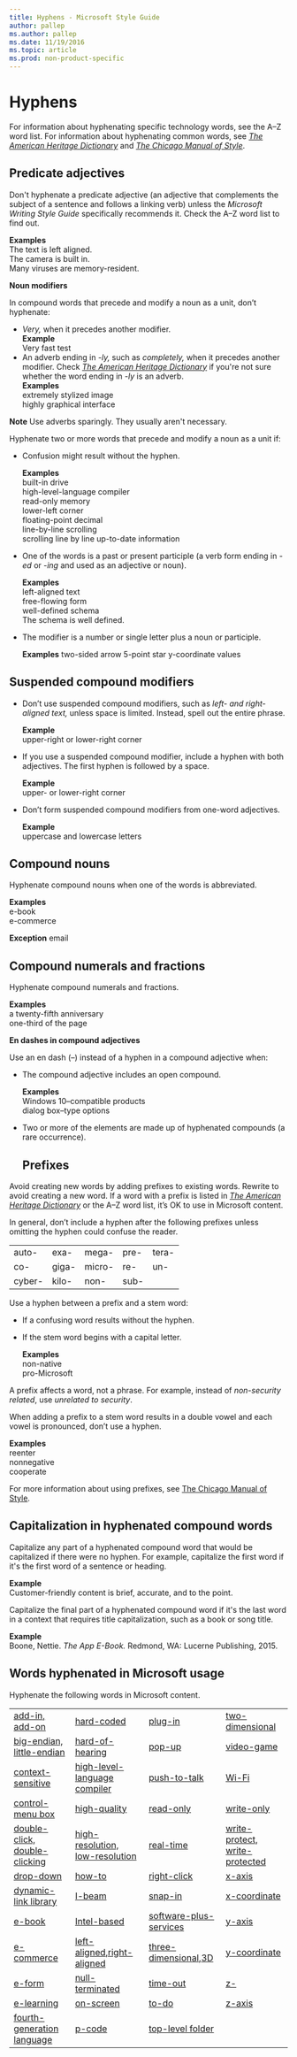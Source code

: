 ```yaml
---
title: Hyphens - Microsoft Style Guide
author: pallep
ms.author: pallep
ms.date: 11/19/2016
ms.topic: article
ms.prod: non-product-specific
---
```


# Hyphens

For information about hyphenating specific technology words, see the A–Z word list. For information about hyphenating common words, see [*The American Heritage Dictionary*](https://ahdictionary.com/) and [*The Chicago Manual of Style*](http://www.chicagomanualofstyle.org/home.html).

## Predicate adjectives

Don't hyphenate a predicate adjective (an adjective that complements the subject of a sentence and follows a linking verb) unless the *Microsoft Writing Style Guide* specifically recommends it. Check the A–Z word list to find out.

**Examples**  
The text is left aligned.  
The camera is built in.  
Many viruses are memory-resident.  

**Noun modifiers**

In compound words that precede and modify a noun as a unit, don’t hyphenate:

  - *Very,* when it precedes another modifier.  
   **Example**  
   Very fast test
  - An adverb ending in *-ly,* such as *completely,* when it precedes another modifier. Check [*The American Heritage Dictionary*](https://ahdictionary.com/) if you're not sure whether the word ending in *-ly* is an adverb.  
   **Examples**  
   extremely stylized image  
   highly graphical interface  
   
   **Note** Use adverbs sparingly. They usually aren't necessary.  

Hyphenate two or more words that precede and modify a noun as a unit if:

  - Confusion might result without the hyphen.

	**Examples**  
	built-in drive  
	high-level-language compiler  
	read-only memory  
	lower-left corner  
	floating-point decimal  
	line-by-line scrolling  
	scrolling line by line 
	up-to-date information 

  - One of the words is a past or present participle (a verb form ending in *-ed* or -*ing* and used as an adjective or noun).

	**Examples**  
	left-aligned text  
	free-flowing form  
	well-defined schema  
	The schema is well defined.  

  - The modifier is a number or single letter plus a noun or participle.

	**Examples**
	two-sided arrow 
	5-point star 
	y-coordinate values

## Suspended compound modifiers

  - Don’t use suspended compound modifiers, such as *left- and right-aligned text,* unless space is limited. Instead, spell out the entire phrase.

	**Example**  
	upper-right or lower-right corner

  - If you use a suspended compound modifier, include a hyphen with both adjectives. The first hyphen is followed by a space.

	**Example**  
	upper- or lower-right corner

  - Don’t form suspended compound modifiers from one-word adjectives. 

	**Example**  
	uppercase and lowercase letters

## Compound nouns

Hyphenate compound nouns when one of the words is abbreviated.

**Examples**  
e-book  
e-commerce  

**Exception** email

## Compound numerals and fractions

Hyphenate compound numerals and fractions.

**Examples**  
a twenty-fifth anniversary  
one-third of the page  

**En dashes in compound adjectives**

Use an en dash (–) instead of a hyphen in a compound adjective when:

  - The compound adjective includes an open compound.

	**Examples**  
	Windows 10–compatible products  
	dialog box–type options  

  - Two or more of the elements are made up of hyphenated compounds (a rare occurrence). 

	## **Prefixes**

Avoid creating new words by adding prefixes to existing words. Rewrite to avoid creating a new word. If a word with a prefix is listed in [*The American Heritage Dictionary*](https://ahdictionary.com/) or the A–Z word list, it’s OK to use in Microsoft content. 

In general, don’t include a hyphen after the following prefixes unless omitting the hyphen could confuse the reader.

|  |  |  | |  |
| ------ | ----- | ------ | ---- | ----- |
| auto-  | exa-  | mega-  | pre- | tera- |
| co-   | giga- | micro- | re-  | un-  |
| cyber- | kilo- | non-  | sub- |  |

Use a hyphen between a prefix and a stem word:

  - If a confusing word results without the hyphen.
  - If the stem word begins with a capital letter. 

    **Examples**  
    non-native  
    pro-Microsoft  

A prefix affects a word, not a phrase. For example, instead of *non-security related*, use *unrelated to security*.

When adding a prefix to a stem word results in a double vowel and each vowel is pronounced, don’t use a hyphen. 

**Examples**  
reenter  
nonnegative  
cooperate  

For more information about using prefixes, see [The Chicago Manual of Style](http://www.chicagomanualofstyle.org/home.html).

## Capitalization in hyphenated compound words

Capitalize any part of a hyphenated compound word that would be capitalized if there were no hyphen. For example, capitalize the first word if it's the first word of a sentence or heading.  

**Example**  
Customer-friendly content is brief, accurate, and to the point. 

Capitalize the final part of a hyphenated compound word if it's the last word in a context that requires title capitalization, such as a book or song title.

**Example**  
Boone, Nettie. *The App E-Book.* Redmond, WA: Lucerne Publishing, 2015. 

## Words hyphenated in Microsoft usage

Hyphenate the following words in Microsoft content.

|  |  |  |  |
|---|---|---|---|
| [add-in, add-on](/style-guide/a-z-word-list-term-collections/a/add-in-add-on) | [hard-coded](/style-guide/a-z-word-list-term-collections/h/hard-coded) | [plug-in](/style-guide/a-z-word-list-term-collections/p/plug-in) | [two-dimensional](/style-guide/a-z-word-list-term-collections/numbers-symbols/2d-two-dimensional) |
| [big-endian, little-endian](/style-guide/a-z-word-list-term-collections/b/big-endian-little-endian) | [hard-of-hearing](/style-guide/a-z-word-list-term-collections/h/hard-of-hearing) | [pop-up](/style-guide/a-z-word-list-term-collections/p/pop-up) | [video-game](/style-guide/a-z-word-list-term-collections/v/video-game) |
| [context-sensitive](/style-guide/a-z-word-list-term-collections/c/context-sensitive) | [high-level-language compiler](/style-guide/a-z-word-list-term-collections/h/high-level-language-compiler) | [push-to-talk](https://worldready.cloudapp.net/Styleguide/Read?id=2700&topicid=28835) | [Wi-Fi](/style-guide/a-z-word-list-term-collections/w/wi-fi) |
| [control-menu box](/style-guide/a-z-word-list-term-collections/c/control-menu-box) | [high-quality](/style-guide/a-z-word-list-term-collections/h/high-quality) | [read-only](/style-guide/a-z-word-list-term-collections/r/read-only) | [write-only](/style-guide/a-z-word-list-term-collections/w/write-only) |
| [double-click, double-clicking](/style-guide/a-z-word-list-term-collections/d/double-click-double-clicking) | [high-resolution, low-resolution](/style-guide/a-z-word-list-term-collections/h/high-resolution) | [real-time](/style-guide/a-z-word-list-term-collections/r/real-time) | [write-protect, write-protected](/style-guide/a-z-word-list-term-collections/w/write-protect-write-protected) |
| [drop-down](/style-guide/a-z-word-list-term-collections/d/drop-down) | [how-to](/style-guide/a-z-word-list-term-collections/h/how-how-to) | [right-click](/style-guide/a-z-word-list-term-collections/r/right-click) | [x-axis](/style-guide/a-z-word-list-term-collections/x/x-axis) |
| [dynamic-link library](/style-guide/a-z-word-list-term-collections/d/dynamic-link-library-dll) | [I-beam](https://worldready.cloudapp.net/Styleguide/Read?id=2700&topicid=28812) | [snap-in](/style-guide/a-z-word-list-term-collections/s/snap-in) | [x-coordinate](/style-guide/a-z-word-list-term-collections/x/x-coordinate) |
| [e-book](/style-guide/a-z-word-list-term-collections/e/e-book) | [Intel-based](https://worldready.cloudapp.net/Styleguide/Read?id=2700&topicid=28813) | [software-plus-services](/style-guide/a-z-word-list-term-collections/s/software-plus-services) | [y-axis](/style-guide/a-z-word-list-term-collections/y/y-axis) |
| [e-commerce](/style-guide/a-z-word-list-term-collections/e/e-commerce) | [left-aligned](/style-guide/a-z-word-list-term-collections/l/left-align-left-aligned)[,](/style-guide/a-z-word-list-term-collections/l/left-align-left-aligned)[right-aligned](/style-guide/a-z-word-list-term-collections/l/left-align-left-aligned) | [three-dimensional](/style-guide/a-z-word-list-term-collections/numbers-symbols/3d-three-dimensional)[,](/style-guide/a-z-word-list-term-collections/numbers-symbols/3d-three-dimensional)[3D](/style-guide/a-z-word-list-term-collections/numbers-symbols/3d-three-dimensional) | [y-coordinate](/style-guide/a-z-word-list-term-collections/y/y-coordinate) |
| [e-form](/style-guide/a-z-word-list-term-collections/e/e-form-form) | [null-terminated](/style-guide/a-z-word-list-term-collections/n/null-terminated-null-terminating) | [time-out](/style-guide/a-z-word-list-term-collections/t/time-out) | [z-](/style-guide/a-z-word-list-term-collections/z/z) |
| [e-learning](/style-guide/a-z-word-list-term-collections/e/e-learning) | [on-screen](/style-guide/a-z-word-list-term-collections/o/on-screen) | [to-do](/style-guide/a-z-word-list-term-collections/t/to-do) | [z-axis](/style-guide/a-z-word-list-term-collections/z/z-axis) |
| [fourth-generation language](/style-guide/a-z-word-list-term-collections/f/fourth-generation-language) | [p-code](/style-guide/a-z-word-list-term-collections/p/p-code) | [top-level folder](/style-guide/a-z-word-list-term-collections/t/top-level-folder) | |
